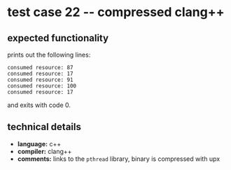 # test case 22 -- compressed clang++

## expected functionality
prints out the following lines:
```
consumed resource: 87
consumed resource: 17
consumed resource: 91
consumed resource: 100
consumed resource: 17
```
and exits with code 0.

## technical details
- **language:** c++
- **compiler:** clang++
- **comments:** links to the `pthread` library, binary is compressed with upx
